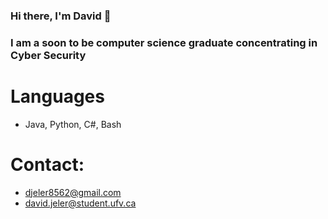 ### Hi there, I'm David 👋
### I am a soon to be computer science graduate concentrating in Cyber Security

# Languages
- Java, Python, C#, Bash

# Contact: 
- djeler8562@gmail.com
- david.jeler@student.ufv.ca
